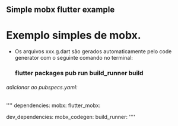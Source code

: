## Simple mobx flutter example
# Exemplo simples de mobx.

- Os arquivos xxx.g.dart são gerados automaticamente pelo code generator com o seguinte comando no terminal:
     
     ###      flutter packages pub run build_runner build




###### adicionar ao pubspecs.yaml:
''''
dependencies:
   mobx:
   flutter_mobx:
  
 dev_dependencies:
    mobx_codegen: 
    build_runner:
''''




